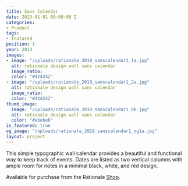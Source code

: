```yaml
---
title: Sans Calendar
date: 2013-01-01 00:00:00 Z
categories:
- Product
tags:
- featured
position: 1
year: 2013
images:
- image: "/uploads/rationale_2019_sanscalendar1_1a.jpg"
  alt: rationale design wall sans calendar
  image_ratio: 
  color: "#424242"
- image: "/uploads/rationale_2019_sanscalendar1_2a.jpg"
  alt: rationale design wall sans calendar
  image_ratio: 
  color: "#424242"
thumb_image:
  image: "/uploads/rationale_2019_sanscalendar1_0b.jpg"
  alt: rationale design wall sans calendar
  color: "#ebebeb"
is_featured: true
og_image: "/uploads/rationale_2019_sanscalendar1_og1a.jpg"
layout: project
---
```


This simple typographic wall calendar provides a beautiful and functional way to keep track of events. Dates are listed as two vertical columns with ample room for notes in a minimal black, white, and red design.

Available for purchase from the Rationale [Shop](https://rationale-design.com/shop/sans-wall-calendar/).
